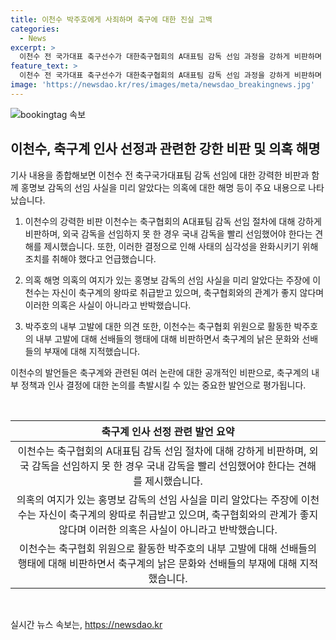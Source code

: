 ```yaml
---
title: 이천수 박주호에게 사죄하며 축구에 대한 진실 고백
categories:
  - News
excerpt: >
  이천수 전 국가대표 축구선수가 대한축구협회의 A대표팀 감독 선임 과정을 강하게 비판하며 홍명보 감독 내정 소식을 미리 알았다는 의혹에 대해 반박했습니다. 그는 국내 감독을 빨리 선임했어야 했다고 주장하며 축구팬들의 기대가 높아지기 전에 조치했어야 했다고 언급했습니다. 또한 축구계의 꼰대 문화를 비판하며 박주호의 내부고발에 대해 후배를 지지했습니다. 축구계 내부의 논란에 대한 관심이 뜨겁게 모아지고 있습니다.
feature_text: >
  이천수 전 국가대표 축구선수가 대한축구협회의 A대표팀 감독 선임 과정을 강하게 비판하며 홍명보 감독 내정 소식을 미리 알았다는 의혹에 대해 반박했습니다. 그는 국내 감독을 빨리 선임했어야 했다고 주장하며 축구팬들의 기대가 높아지기 전에 조치했어야 했다고 언급했습니다. 또한 축구계의 꼰대 문화를 비판하며 박주호의 내부고발에 대해 후배를 지지했습니다. 축구계 내부의 논란에 대한 관심이 뜨겁게 모아지고 있습니다.
image: 'https://newsdao.kr/res/images/meta/newsdao_breakingnews.jpg'
---
```


<p><img src="https://newsdao.kr/res/images/meta/newsdao_breakingnews.jpg" alt="bookingtag 속보" /></p>

<h2 data-ke-size="size26">이천수, 축구계 인사 선정과 관련한 강한 비판 및 의혹 해명</h2>

<p>기사 내용을 종합해보면 이천수 전 축구국가대표팀 감독 선임에 대한 강력한 비판과 함께 홍명보 감독의 선임 사실을 미리 알았다는 의혹에 대한 해명 등이 주요 내용으로 나타났습니다. </p>

<ol>
<li><p>이천수의 강력한 비판
이천수는 축구협회의 A대표팀 감독 선임 절차에 대해 강하게 비판하며, 외국 감독을 선임하지 못 한 경우 국내 감독을 빨리 선임했어야 한다는 견해를 제시했습니다. 또한, 이러한 결정으로 인해 사태의 심각성을 완화시키기 위해 조치를 취해야 했다고 언급했습니다.</p></li>
<li><p>의혹 해명
의혹의 여지가 있는 홍명보 감독의 선임 사실을 미리 알았다는 주장에 이천수는 자신이 축구계의 왕따로 취급받고 있으며, 축구협회와의 관계가 좋지 않다며 이러한 의혹은 사실이 아니라고 반박했습니다.</p></li>
<li><p>박주호의 내부 고발에 대한 의견
또한, 이천수는 축구협회 위원으로 활동한 박주호의 내부 고발에 대해 선배들의 행태에 대해 비판하면서 축구계의 낡은 문화와 선배들의 부재에 대해 지적했습니다. </p></li>
</ol>

<p>이천수의 발언들은 축구계와 관련된 여러 논란에 대한 공개적인 비판으로, 축구계의 내부 정책과 인사 결정에 대한 논의를 촉발시킬 수 있는 중요한 발언으로 평가됩니다. </p>

<p data-ke-size="size16">&nbsp;</p>

<table>
    <thead>
        <tr>
            <th style="text-align: center;">축구계 인사 선정 관련 발언 요약</th>
        </tr>
    </thead>
    <tbody>
        <tr>
            <td style="text-align: center;">이천수는 축구협회의 A대표팀 감독 선임 절차에 대해 강하게 비판하며, 외국 감독을 선임하지 못 한 경우 국내 감독을 빨리 선임했어야 한다는 견해를 제시했습니다.</td>
        </tr>
        <tr>
            <td style="text-align: center;">의혹의 여지가 있는 홍명보 감독의 선임 사실을 미리 알았다는 주장에 이천수는 자신이 축구계의 왕따로 취급받고 있으며, 축구협회와의 관계가 좋지 않다며 이러한 의혹은 사실이 아니라고 반박했습니다.</td>
        </tr>
        <tr>
            <td style="text-align: center;">이천수는 축구협회 위원으로 활동한 박주호의 내부 고발에 대해 선배들의 행태에 대해 비판하면서 축구계의 낡은 문화와 선배들의 부재에 대해 지적했습니다.</td>
        </tr>
    </tboody>
</table>

<p data-ke-size="size16">&nbsp;</p>
실시간 뉴스 속보는, <a href="https://newsdao.kr" rel="dofollow">https://newsdao.kr</a>


